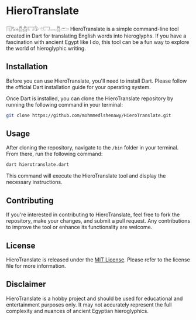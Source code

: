 # HieroTranslate
𓉔𓃒𓆣𓆣𓉐𓅱 𓏲𓉐𓂋𓆣𓂧
HieroTranslate is a simple command-line tool created in Dart for translating English words into hieroglyphs. If you have a fascination with ancient Egypt like I do, this tool can be a fun way to explore the world of hieroglyphic writing.

## Installation

Before you can use HieroTranslate, you'll need to install Dart. Please follow the official Dart installation guide for your operating system.

Once Dart is installed, you can clone the HieroTranslate repository by running the following command in your terminal:

```bash
git clone https://github.com/mohmmedlshenawy/HieroTranslate.git
```

## Usage

After cloning the repository, navigate to the `/bin` folder in your terminal. From there, run the following command:

```bash
dart hierotranslate.dart
```

This command will execute the HieroTranslate tool and display the necessary instructions.

## Contributing

If you're interested in contributing to HieroTranslate, feel free to fork the repository, make your changes, and submit a pull request. Any contributions to improve the tool or enhance its functionality are welcome.

## License

HieroTranslate is released under the [MIT License](https://github.com/mohmmedlshenawy/HieroTranslate/blob/main/LICENSE). Please refer to the license file for more information.

## Disclaimer

HieroTranslate is a hobby project and should be used for educational and entertainment purposes only. It may not accurately represent the full complexity and nuances of ancient Egyptian hieroglyphics.